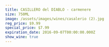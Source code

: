 ```yaml
---
title: CASILLERO del DIABLO - carmenere
size: 750ML
image: /assets/images/wines/casalerio (2).jpg
reg_price: $9.99
special_price: $7.99
expiration_date: 2016-09-07T00:00:00.000Z
show_wine: true
---
```



